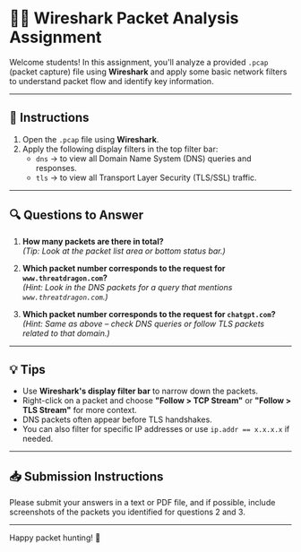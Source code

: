 # 🕵️‍♂️ Wireshark Packet Analysis Assignment

Welcome students! In this assignment, you'll analyze a provided `.pcap` (packet capture) file using **Wireshark** and apply some basic network filters to understand packet flow and identify key information.

---

## 📂 Instructions

1. Open the `.pcap` file using **Wireshark**.
2. Apply the following display filters in the top filter bar:
   - `dns` → to view all Domain Name System (DNS) queries and responses.
   - `tls` → to view all Transport Layer Security (TLS/SSL) traffic.

---

## 🔍 Questions to Answer

1. **How many packets are there in total?**  
   *(Tip: Look at the packet list area or bottom status bar.)*

2. **Which packet number corresponds to the request for `www.threatdragon.com`?**  
   *(Hint: Look in the DNS packets for a query that mentions `www.threatdragon.com`.)*

3. **Which packet number corresponds to the request for `chatgpt.com`?**  
   *(Hint: Same as above – check DNS queries or follow TLS packets related to that domain.)*

---

## 💡 Tips

- Use **Wireshark's display filter bar** to narrow down the packets.
- Right-click on a packet and choose **"Follow > TCP Stream"** or **"Follow > TLS Stream"** for more context.
- DNS packets often appear before TLS handshakes.
- You can also filter for specific IP addresses or use `ip.addr == x.x.x.x` if needed.

---

## 📥 Submission Instructions

Please submit your answers in a text or PDF file, and if possible, include screenshots of the packets you identified for questions 2 and 3.

---

Happy packet hunting! 🐙
